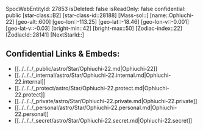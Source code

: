 ﻿---
location: [-18.46,-113.25,600]
type: Station
tags:
- astro/Star

---
SpocWebEntityId: 27853
isDeleted: false
isReadOnly: false
confidential: public
[star-class::B2]
[star-class-id::28188]
[Mass-sol::]
[name::Ophiuchi-22]
[geo-alt::600]
[geo-lon::-113.25]
[geo-lat::-18.46]
[geo-lon-v::-0.001]
[geo-lat-v::-0.03]
[bright-min::42]
[bright-max::50]
[Zodiac-index::22]
[ZodiacId::28141]
[NextStarId::]



## Confidential Links & Embeds: 
- [[../../../_public/astro/Star/Ophiuchi-22.md|Ophiuchi-22]] 
- [[../../../_internal/astro/Star/Ophiuchi-22.internal.md|Ophiuchi-22.internal]] 
- [[../../../_protect/astro/Star/Ophiuchi-22.protect.md|Ophiuchi-22.protect]] 
- [[../../../_private/astro/Star/Ophiuchi-22.private.md|Ophiuchi-22.private]] 
- [[../../../_personal/astro/Star/Ophiuchi-22.personal.md|Ophiuchi-22.personal]] 
- [[../../../_secret/astro/Star/Ophiuchi-22.secret.md|Ophiuchi-22.secret]] 
